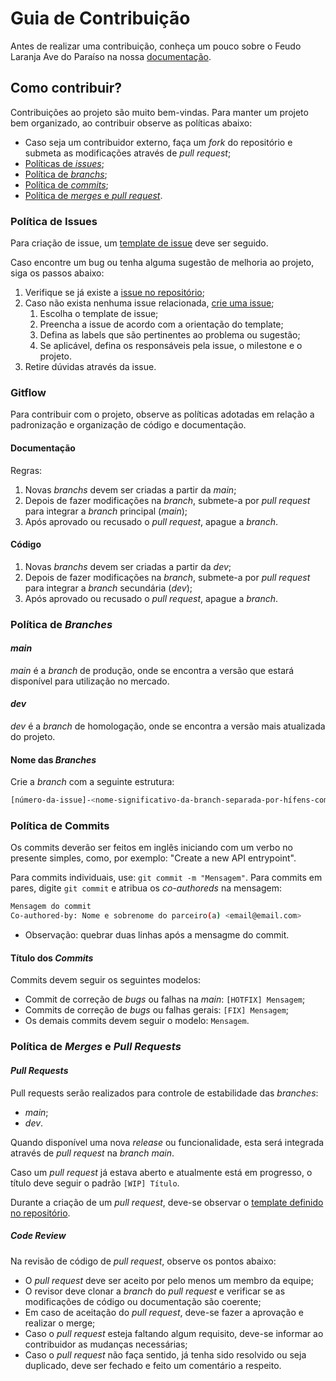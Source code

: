 # Guia de Contribuição

Antes de realizar uma contribuição, conheça um pouco sobre o Feudo Laranja Ave do Paraíso na nossa [documentação](https://feudo-laranja-ave-do-paraiso-ds-2021-2.github.io/wiki/management/methodology-plan/).

## Como contribuir?

Contribuições ao projeto são muito bem-vindas. Para manter um projeto bem organizado, ao contribuir observe as políticas abaixo:

- Caso seja um contribuidor externo, faça um _fork_ do repositório e submeta as modificações através de _pull request_;
- [Políticas de _issues_](CONTRIBUTING.md#política-de-issues);
- [Política de _branchs_](CONTRIBUTING.md#política-de-branches);
- [Política de _commits_](CONTRIBUTING.md#política-de-commits);
- [Política de _merges_ e _pull request_](CONTRIBUTING.md#política-de-merges-e-pull-requests).

### Política de Issues

Para criação de issue, um [template de issue](https://github.com/Feudo-Laranja-ave-do-paraiso-DS-2021-2/wiki/issues/new/choose) deve ser seguido.

Caso encontre um bug ou tenha alguma sugestão de melhoria ao projeto, siga os passos abaixo:

1. Verifique se já existe a [issue no repositório](https://github.com/Feudo-Laranja-ave-do-paraiso-DS-2021-2/wiki/issues);
2. Caso não exista nenhuma issue relacionada, [crie uma issue](https://github.com/Feudo-Laranja-ave-do-paraiso-DS-2021-2/wiki/issues/new/choose);
   1. Escolha o template de issue;
   2. Preencha a issue de acordo com a orientação do template;
   3. Defina as labels que são pertinentes ao problema ou sugestão;
   4. Se aplicável, defina os responsáveis pela issue, o milestone e o projeto.
3. Retire dúvidas através da issue.

### Gitflow

Para contribuir com o projeto, observe as políticas adotadas em relação a padronização e organização de código e documentação.

#### Documentação

Regras:

1. Novas _branchs_ devem ser criadas a partir da _main_;
2. Depois de fazer modificações na _branch_, submete-a por _pull request_ para integrar a _branch_ principal (_main_);
3. Após aprovado ou recusado o _pull request_, apague a _branch_.

#### Código

1. Novas _branchs_ devem ser criadas a partir da _dev_;
2. Depois de fazer modificações na _branch_, submete-a por _pull request_ para integrar a _branch_ secundária (_dev_);
3. Após aprovado ou recusado o _pull request_, apague a _branch_.

### Política de _Branches_

#### _main_

_main_ é a _branch_ de produção, onde se encontra a versão que estará disponível para utilização no mercado.

#### _dev_

_dev_ é a _branch_ de homologação, onde se encontra a versão mais atualizada do projeto.

#### Nome das _Branches_

Crie a _branch_ com a seguinte estrutura:

```bash
[número-da-issue]-<nome-significativo-da-branch-separada-por-hífens-com-letras-minusculas-sem-acento>
```

### Política de Commits

Os commits deverão ser feitos em inglês iniciando com um verbo no presente simples, como, por exemplo: "Create a new API entrypoint".

Para commits individuais, use: `git commit -m "Mensagem"`.
Para commits em pares, digite `git commit` e atribua os _co-authoreds_ na mensagem:

```bash
Mensagem do commit
Co-authored-by: Nome e sobrenome do parceiro(a) <email@email.com>
```

- Observação: quebrar duas linhas após a mensagme do commit.

#### Título dos _Commits_

Commits devem seguir os seguintes modelos:

- Commit de correção de _bugs_ ou falhas na _main_: `[HOTFIX] Mensagem`;
- Commits de correção de _bugs_ ou falhas gerais: `[FIX] Mensagem`;
- Os demais commits devem seguir o modelo: `Mensagem`.

### Política de _Merges_ e _Pull Requests_

#### _Pull Requests_

Pull requests serão realizados para controle de estabilidade das _branches_:

- _main_;
- _dev_.

Quando disponível uma nova _release_ ou funcionalidade, esta será integrada através de _pull request_ na _branch main_.

Caso um _pull request_ já estava aberto e atualmente está em progresso, o título deve seguir o padrão `[WIP] Título`.

Durante a criação de um _pull request_, deve-se observar o [template definido no repositório](https://github.com/Feudo-Laranja-ave-do-paraiso-DS-2021-2/wiki/compare).

##### _Code Review_

Na revisão de código de _pull request_, observe os pontos abaixo:

- O _pull request_ deve ser aceito por pelo menos um membro da equipe;
- O revisor deve clonar a _branch_ do _pull request_ e verificar se as modificações de código ou documentação são coerente;
- Em caso de aceitação do _pull request_, deve-se fazer a aprovação e realizar o merge;
- Caso o _pull request_ esteja faltando algum requisito, deve-se informar ao contribuidor as mudanças necessárias;
- Caso o _pull request_ não faça sentido, já tenha sido resolvido ou seja duplicado, deve ser fechado e feito um comentário a respeito.
